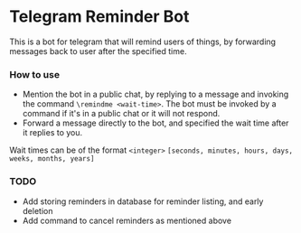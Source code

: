 # Telegram Reminder Bot

This is a bot for telegram that will remind users of things, by forwarding messages back to user after the specified time.

### How to use
- Mention the bot in a public chat, by replying to a message and invoking the command `\remindme <wait-time>`. The bot must be invoked by a command if it's in a public chat or it will not respond.
- Forward a message directly to the bot, and specified the wait time after it replies to you.


Wait times can be of the format `<integer>` `[seconds, minutes, hours, days, weeks, months, years]`

### TODO
* Add storing reminders in database for reminder listing, and early deletion
* Add command to cancel reminders as mentioned above

<br/>
<br/>

